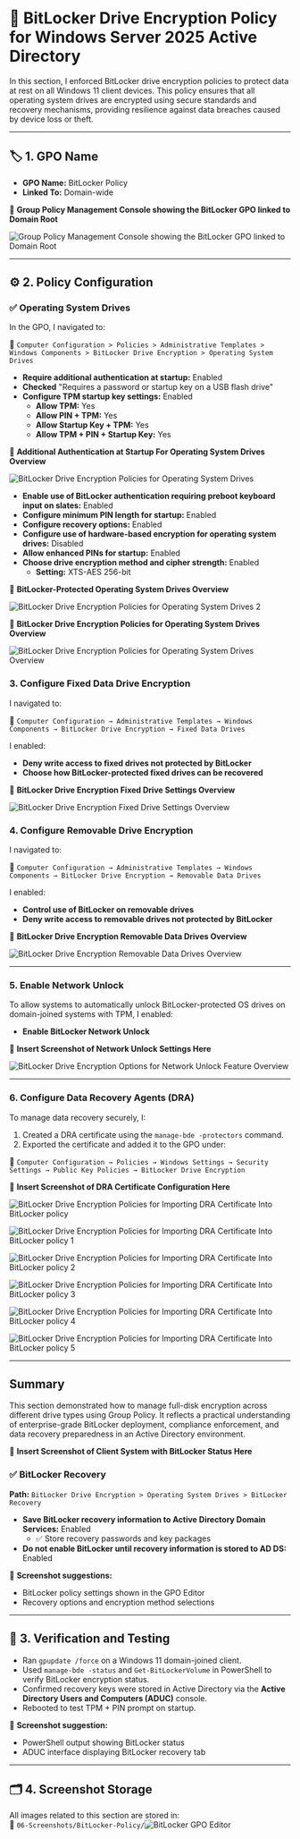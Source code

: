 # 🔐 BitLocker Drive Encryption Policy for Windows Server 2025 Active Directory

In this section, I enforced BitLocker drive encryption policies to protect data at rest on all Windows 11 client devices. This policy ensures that all operating system drives are encrypted using secure standards and recovery mechanisms, providing resilience against data breaches caused by device loss or theft.

---

## 🏷️ 1. GPO Name

- **GPO Name:** BitLocker Policy  
- **Linked To:** Domain-wide

📸 **Group Policy Management Console showing the BitLocker GPO linked to Domain Root**  

![Group Policy Management Console showing the BitLocker GPO linked to Domain Root](https://github.com/user-attachments/assets/e3a06f9e-8bc6-45a7-8b11-4a9d64e8c230)

---

## ⚙️ 2. Policy Configuration

### ✅ Operating System Drives

In the GPO, I navigated to:

  📂 `Computer Configuration > Policies > Administrative Templates > Windows Components > BitLocker Drive Encryption > Operating System Drives`

- **Require additional authentication at startup:** Enabled  
- **Checked** "Requires a password or startup key on a USB flash drive"
- **Configure TPM startup key settings:** Enabled  
  - **Allow TPM:** Yes  
  - **Allow PIN + TPM:** Yes  
  - **Allow Startup Key + TPM:** Yes  
  - **Allow TPM + PIN + Startup Key:** Yes

📸 **Additional Authentication at Startup For Operating System Drives Overview** 

![BitLocker Drive Encryption Policies for Operating System Drives](https://github.com/user-attachments/assets/fbed651b-51f5-47b3-b452-ca364c48e123)

- **Enable use of BitLocker authentication requiring preboot keyboard input on slates:** Enabled
- **Configure minimum PIN length for startup:** Enabled
- **Configure recovery options:** Enabled  
- **Configure use of hardware-based encryption for operating system drives:** Disabled
- **Allow enhanced PINs for startup:** Enabled
- **Choose drive encryption method and cipher strength:** Enabled  
  - **Setting:** XTS-AES 256-bit  

📸 **BitLocker-Protected Operating System Drives Overview** 

![BitLocker Drive Encryption Policies for Operating System Drives 2](https://github.com/user-attachments/assets/6252125b-12bf-40c5-80e9-2766931ca8bd)

📸 **BitLocker Drive Encryption Policies for Operating System Drives Overview** 

![BitLocker Drive Encryption Policies for Operating System Drives Overview](https://github.com/user-attachments/assets/37bdd867-c4d7-47b1-b0d4-67a83b5ff55d)

### 3. Configure Fixed Data Drive Encryption

I navigated to:

  📂 `Computer Configuration → Administrative Templates → Windows Components → BitLocker Drive Encryption → Fixed Data Drives`

I enabled:

- **Deny write access to fixed drives not protected by BitLocker**
- **Choose how BitLocker-protected fixed drives can be recovered**

📸 **BitLocker Drive Encryption Fixed Drive Settings Overview** 

![BitLocker Drive Encryption Fixed Drive Settings Overview](https://github.com/user-attachments/assets/4a784e3a-6046-41fd-bb49-dacc95cb9e69)

### 4. Configure Removable Drive Encryption

I navigated to:

  📂 `Computer Configuration → Administrative Templates → Windows Components → BitLocker Drive Encryption → Removable Data Drives`

I enabled:

- **Control use of BitLocker on removable drives**
- **Deny write access to removable drives not protected by BitLocker**

📸 **BitLocker Drive Encryption Removable Data Drives Overview** 

![BitLocker Drive Encryption Removable Data Drives Overview](https://github.com/user-attachments/assets/bb7d38ab-357c-4f9b-a12c-6c79d702ff7c)

---

### 5. Enable Network Unlock

To allow systems to automatically unlock BitLocker-protected OS drives on domain-joined systems with TPM, I enabled:

- **Enable BitLocker Network Unlock**

📸 **Insert Screenshot of Network Unlock Settings Here**

![BitLocker Drive Encryption Options for Network Unlock Feature Overview](https://github.com/user-attachments/assets/8fa82a9c-d03c-4473-939d-b1503fc6c41a)

---

### 6. Configure Data Recovery Agents (DRA)

To manage data recovery securely, I:

1. Created a DRA certificate using the `manage-bde -protectors` command.
2. Exported the certificate and added it to the GPO under:

  📂 `Computer Configuration → Policies → Windows Settings → Security Settings → Public Key Policies → BitLocker Drive Encryption`

📸 **Insert Screenshot of DRA Certificate Configuration Here**

![BitLocker Drive Encryption Policies for Importing DRA Certificate Into BitLocker policy](https://github.com/user-attachments/assets/4557a403-391b-414b-8e6b-d8ecadeb6904)

![BitLocker Drive Encryption Policies for Importing DRA Certificate Into BitLocker policy 1](https://github.com/user-attachments/assets/1c2b2636-d771-4778-ae1b-af9a245d240f)

![BitLocker Drive Encryption Policies for Importing DRA Certificate Into BitLocker policy 2](https://github.com/user-attachments/assets/e110f2cf-ceba-467f-a693-be4bda7142fb)

![BitLocker Drive Encryption Policies for Importing DRA Certificate Into BitLocker policy 3](https://github.com/user-attachments/assets/ea28a692-ccd0-4a25-93eb-558eabefd645)

![BitLocker Drive Encryption Policies for Importing DRA Certificate Into BitLocker policy 4](https://github.com/user-attachments/assets/ea6129bd-eef8-4ccd-a18e-b2b5e3ff421f)

![BitLocker Drive Encryption Policies for Importing DRA Certificate Into BitLocker policy 5](https://github.com/user-attachments/assets/dab51797-353e-481d-95a2-70224a4f3ace)

---

## Summary

This section demonstrated how to manage full-disk encryption across different drive types using Group Policy. It reflects a practical understanding of enterprise-grade BitLocker deployment, compliance enforcement, and data recovery preparedness in an Active Directory environment.

📸 **Insert Screenshot of Client System with BitLocker Status Here**




### ✅ BitLocker Recovery

**Path:** `BitLocker Drive Encryption > Operating System Drives > BitLocker Recovery`

- **Save BitLocker recovery information to Active Directory Domain Services:** Enabled  
  - ✅ Store recovery passwords and key packages  
- **Do not enable BitLocker until recovery information is stored to AD DS:** Enabled  

📸 **Screenshot suggestions:**  
- BitLocker policy settings shown in the GPO Editor  
- Recovery options and encryption method selections

---

## 🧪 3. Verification and Testing

- Ran `gpupdate /force` on a Windows 11 domain-joined client.  
- Used `manage-bde -status` and `Get-BitLockerVolume` in PowerShell to verify BitLocker encryption status.  
- Confirmed recovery keys were stored in Active Directory via the **Active Directory Users and Computers (ADUC)** console.  
- Rebooted to test TPM + PIN prompt on startup.

📸 **Screenshot suggestion:**  
- PowerShell output showing BitLocker status  
- ADUC interface displaying BitLocker recovery tab

---

## 🗂️ 4. Screenshot Storage

All images related to this section are stored in:  
📂 `06-Screenshots/BitLocker-Policy/`![BitLocker GPO Editor](../../06-Screenshots/BitLocker-Policy/bitlocker-gpo-settings.png)
